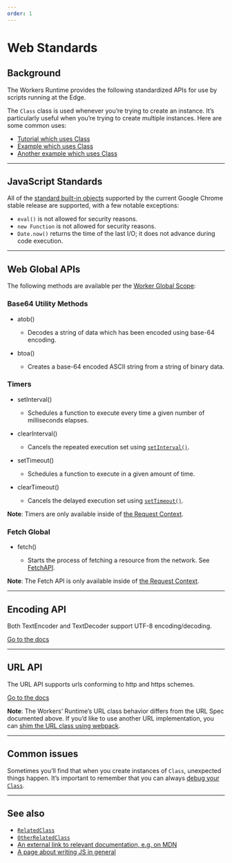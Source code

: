```yaml
---
order: 1
---
```


# Web Standards

## Background

The Workers Runtime provides the following standardized APIs for use by scripts running at the Edge.

The `Class` class is used whenever you’re trying to create an instance. It’s particularly useful when you’re trying to create multiple instances. Here are some common uses:

- [Tutorial which uses Class](#)
- [Example which uses Class](#)
- [Another example which uses Class](#)

<!-- Which standards are these specifically? -->

--------------------------------

## JavaScript Standards

All of the [standard built-in objects](https://developer.mozilla.org/en-US/docs/Web/JavaScript/Reference) supported by the current Google Chrome stable release are supported, with a few notable exceptions:

- `eval()` is not allowed for security reasons.
- `new Function` is not allowed for security reasons.
- `Date.now()` returns the time of the last I/O; it does not advance during code execution.
--------------------------------

## Web Global APIs

The following methods are available per the [Worker Global Scope](https://developer.mozilla.org/en-US/docs/Web/API/WorkerGlobalScope):

### Base64 Utility Methods

<Definitions>

- <TypeLink href="https://developer.mozilla.org/en-US/docs/Web/API/WindowOrWorkerGlobalScope/atob">atob()</TypeLink>
  
  - Decodes a string of data which has been encoded using base-64 encoding.
- <TypeLink href="https://developer.mozilla.org/en-US/docs/Web/API/WindowOrWorkerGlobalScope/btoa">btoa()</TypeLink>
  
  - Creates a base-64 encoded ASCII string from a string of binary data.

</Definitions>

### Timers

<Definitions>

- <TypeLink href="https://developer.mozilla.org/en-US/docs/Web/API/WindowOrWorkerGlobalScope/setInterval">setInterval()</TypeLink>
  
  - Schedules a function to execute every time a given number of milliseconds elapses.

- <TypeLink href="https://developer.mozilla.org/en-US/docs/Web/API/WindowOrWorkerGlobalScope/clearInterval">clearInterval()</TypeLink>

  - Cancels the repeated execution set using [`setInterval()`](https://developer.mozilla.org/en-US/docs/Web/API/WindowOrWorkerGlobalScope/setInterval).


- <TypeLink href="https://developer.mozilla.org/en-US/docs/Web/API/WindowOrWorkerGlobalScope/setTimeout">setTimeout()</TypeLink>

  - Schedules a function to execute in a given amount of time.
- <TypeLink href="https://developer.mozilla.org/en-US/docs/Web/API/WindowOrWorkerGlobalScope/clearTimeout">clearTimeout()</TypeLink>

  - Cancels the delayed execution set using [`setTimeout()`](https://developer.mozilla.org/en-US/docs/Web/API/WindowOrWorkerGlobalScope/setTimeout).

</Definitions>

<Aside>

__Note__: Timers are only available inside of [the Request Context](/about/tips/request-context).

</Aside>

### Fetch Global

<Definitions>

- <TypeLink href="https://developer.mozilla.org/en-US/docs/Web/API/WindowOrWorkerGlobalScope/fetch">fetch()</TypeLink>
  
  - Starts the process of fetching a resource from the network. See [FetchAPI](/reference/apis/fetch/). 

</Definitions>

<Aside>

__Note__: The Fetch API is only available inside of [the Request Context](/about/tips/request-context).

</Aside>

--------------------------------

## Encoding API

Both TextEncoder and TextDecoder support UTF-8 encoding/decoding.

[Go to the docs](https://developer.mozilla.org/en-US/docs/Web/API/Encoding_API)

--------------------------------

## URL API

The URL API supports urls conforming to http and https schemes.

[Go to the docs](https://developer.mozilla.org/en-US/docs/Web/API/URL)

<Aside>

__Note__: The Workers’ Runtime’s URL class behavior differs from the URL Spec documented above. If you’d like to use another URL implementation, you can [shim the URL class using webpack](/tooling/wrangler/webpack/#shimming-globals).

</Aside>

--------------------------------

## Common issues

Sometimes you’ll find that when you create instances of `Class`, unexpected things happen. It’s important to remember that you can always [debug your `Class`](#learning-page-about-debugging).

--------------------------------

## See also

- [`RelatedClass`](#)
- [`OtherRelatedClass`](#)
- [An external link to relevant documentation, e.g. on MDN](https://example.com)
- [A page about writing JS in general](#)
